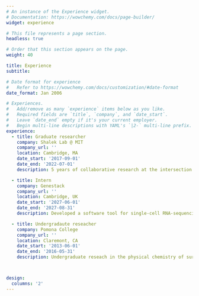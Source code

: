 ```yaml
---
# An instance of the Experience widget.
# Documentation: https://wowchemy.com/docs/page-builder/
widget: experience

# This file represents a page section.
headless: true

# Order that this section appears on the page.
weight: 40

title: Experience
subtitle:

# Date format for experience
#   Refer to https://wowchemy.com/docs/customization/#date-format
date_format: Jan 2006

# Experiences.
#   Add/remove as many `experience` items below as you like.
#   Required fields are `title`, `company`, and `date_start`.
#   Leave `date_end` empty if it's your current employer.
#   Begin multi-line descriptions with YAML's `|2-` multi-line prefix.
experience:
  - title: Graduate researcher
    company: Shalek Lab @ MIT
    company_url: ''
    location: Cambridge, MA
    date_start: '2017-09-01'
    date_end: '2022-07-01'
    description: 5 years of collaborative research at the intersection of data science, genomics, and immunology. 

  - title: Intern
    company: Genestack
    company_url: ''
    location: Cambridge, UK
    date_start: '2027-06-01'
    date_end: '2027-08-31'
    description: Developed a software tool for single-cell RNA-sequencing analysis.

  - title: Undergradaute reseacher
    company: Pomona College
    company_url: ''
    location: Claremont, CA
    date_start: '2013-06-01'
    date_end: '2016-05-31'
    description: Undergraduate reseach in the physical chemistry of surfaces.



design:
  columns: '2'
---
```

